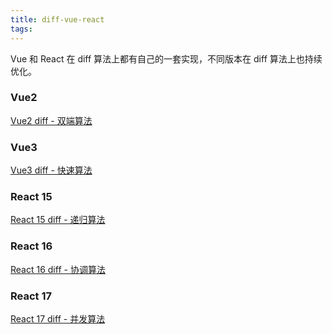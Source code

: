 ```yaml
---
title: diff-vue-react
tags:
---
```


Vue 和 React 在 diff 算法上都有自己的一套实现，不同版本在 diff 算法上也持续优化。

<!-- more -->

### Vue2

[Vue2 diff - 双端算法](/2023/10/02/vue2-diff/)

### Vue3

[Vue3 diff - 快速算法](/2023/10/04/vue3-diff/)

### React 15

[React 15 diff - 递归算法](/2023/10/03/react15-diff/)

### React 16

[React 16 diff - 协调算法](/2023/10/05/react16-diff/)

### React 17

[React 17 diff - 并发算法](/2023/10/06/react17-diff/)
